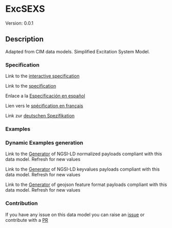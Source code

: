 # ExcSEXS
Version: 0.0.1

## Description 

Adapted from CIM data models. Simplified Excitation System Model.
### Specification

Link to the [interactive specification](https://swagger.lab.fiware.org/?url=https://raw.githubusercontent.com/smart-data-models/dataModel.EnergyCIM/master/ExcSEXS/swagger.yaml)

Link to the [specification](https://github.com/smart-data-models/dataModel.EnergyCIM/blob/master/ExcSEXS/doc/spec.md)

Enlace a la [Especificación en español](https://github.com/smart-data-models/dataModel.EnergyCIM/blob/master/ExcSEXS/doc/spec_ES.md)

Lien vers le [spécification en français](https://github.com/smart-data-models/dataModel.EnergyCIM/blob/master/ExcSEXS/doc/spec_FR.md)

Link zur [deutschen Spezifikation](https://github.com/smart-data-models/dataModel.EnergyCIM/blob/master/ExcSEXS/doc/spec_DE.md)
### Examples
### Dynamic Examples generation

Link to the [Generator](https://smartdatamodels.org/extra/ngsi-ld_generator.php?schemaUrl=https://raw.githubusercontent.com/smart-data-models/dataModel.EnergyCIM/master/ExcSEXS/schema.json&email=info@smartdatamodels.org) of NGSI-LD normalized payloads compliant with this data model. Refresh for new values

Link to the [Generator](https://smartdatamodels.org/extra/ngsi-ld_generator_keyvalues.php?schemaUrl=https://raw.githubusercontent.com/smart-data-models/dataModel.EnergyCIM/master/ExcSEXS/schema.json&email=info@smartdatamodels.org) of NGSI-LD keyvalues payloads compliant with this data model. Refresh for new values

Link to the [Generator](https://smartdatamodels.org/extra/geojson_features_generator_v1.0.php?schemaUrl=https://raw.githubusercontent.com/smart-data-models/dataModel.EnergyCIM/master/ExcSEXS/schema.json&email=info@smartdatamodels.org) of geojson feature format payloads compliant with this data model. Refresh for new values
### Contribution

 If you have any issue on this data model you can raise an [issue](https://github.com/smart-data-models/dataModel.EnergyCIM/issues)  or contribute with a [PR](https://github.com/smart-data-models/dataModel.EnergyCIM/pulls)